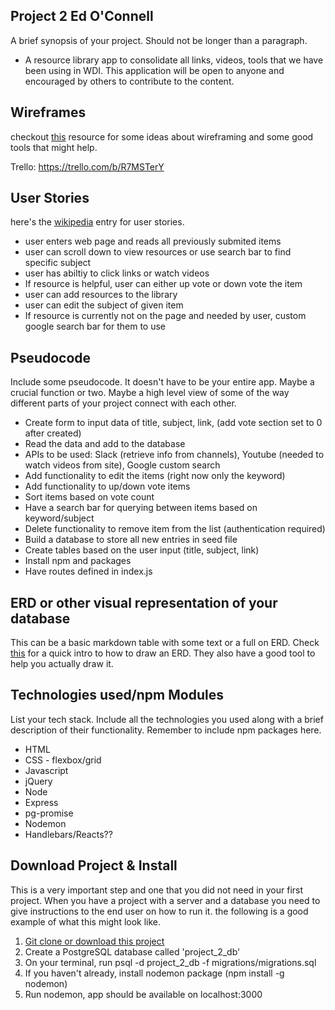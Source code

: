 Project 2 Ed O'Connell
-----------------------
A brief synopsis of your project. Should not be longer than a paragraph.

* A resource library app to consolidate all links, videos, tools that we have been using in WDI. This application will be open to anyone and encouraged by others to contribute to the content. 

Wireframes
----------
checkout [this](https://webdesign.tutsplus.com/articles/a-beginners-guide-to-wireframing--webdesign-7399) resource for some ideas about wireframing and some good tools that might help.

Trello:  https://trello.com/b/R7MSTerY

User Stories
------------
here's the [wikipedia](https://en.wikipedia.org/wiki/User_story) entry for user stories.

* user enters web page and reads all previously submited items
* user can scroll down to view resources or use search bar to find specific subject
* user has abiltiy to click links or watch videos
* If resource is helpful, user can either up vote or down vote the item
* user can add resources to the library 
* user can edit the subject of given item
* If resource is currently not on the page and needed by user, custom google search bar for them to use

Pseudocode
----------
Include some pseudocode. It doesn't have to be your entire app. Maybe a crucial function or two. Maybe a high level view of some of the way different parts of your project connect with each other.

* Create form to input data of title, subject, link, (add vote section set to 0 after created)
* Read the data and add to the database
* APIs to be used: Slack (retrieve info from channels), Youtube (needed to watch videos from site), Google custom search
* Add functionality to edit the items (right now only the keyword)
* Add functionality to up/down vote items
* Sort items based on vote count
* Have a search bar for querying between items based on keyword/subject
* Delete functionality to remove item from the list (authentication required)
* Build a database to store all new entries in seed file
* Create tables based on the user input (title, subject, link)
* Install npm and packages
* Have routes defined in index.js


ERD or other visual representation of your database
---
This can be a basic markdown table with some text or a full on ERD. Check [this](https://www.lucidchart.com/pages/how-to-draw-ERD) for a quick intro to how to draw an ERD. They also have a good tool to help you actually draw it.

Technologies used/npm Modules
-----------
List your tech stack. Include all the technologies you used along with a brief description of their functionality. Remember to include npm packages here.

* HTML
* CSS - flexbox/grid
* Javascript
* jQuery
* Node
* Express
* pg-promise
* Nodemon
* Handlebars/Reacts??

Download Project & Install
----------------

This is a very important step and one that you did not need in your first project. When you have a project with a server and a database you need to give instructions to the end user on how to run it. the following is a good example of what this might look like.

1. [Git clone or download this project]('https://github.com/andres-maza/project-2')
2. Create a PostgreSQL database called 'project_2_db'
3. On your terminal, run psql -d project_2_db -f migrations/migrations.sql
4. If you haven't already, install nodemon package (npm install -g nodemon)
5. Run nodemon, app should be available on localhost:3000